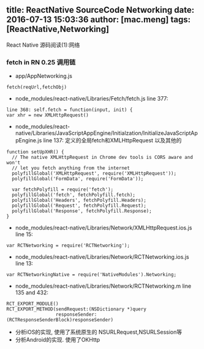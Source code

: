 title: ReactNative SourceCode Networking
date: 2016-07-13 15:03:36
author: [mac.meng]
tags: [ReactNative,Networking]
---
React Native 源码阅读(1):网络

### fetch in RN 0.25 调用链
* app/AppNetworking.js

```
fetch(reqUrl,fetchObj)
```
	
* node_modules/react-native/Libraries/Fetch/fetch.js line 377: 

```
line 368: self.fetch = function(input, init) {
var xhr = new XMLHttpRequest()
```

* node_modules/react-native/Libraries/JavaScriptAppEngine/Initialzation/InitializeJavaScriptAppEngine.js  line 137:
定义的全局fetch和XMLHttpRequest 以及其他的

```
function setUpXHR() {
  // The native XMLHttpRequest in Chrome dev tools is CORS aware and won't
  // let you fetch anything from the internet
  polyfillGlobal('XMLHttpRequest', require('XMLHttpRequest'));
  polyfillGlobal('FormData', require('FormData'));

  var fetchPolyfill = require('fetch');
  polyfillGlobal('fetch', fetchPolyfill.fetch);
  polyfillGlobal('Headers', fetchPolyfill.Headers);
  polyfillGlobal('Request', fetchPolyfill.Request);
  polyfillGlobal('Response', fetchPolyfill.Response);
}
```




* node_modules/react-native/Libraries/Network/XMLHttpRequest.ios.js line 15:

```	
var RCTNetworking = require('RCTNetworking');
```
* node_modules/react-native/Libraries/Network/RCTNetworking.ios.js line 13:

```
var RCTNetworkingNative = require('NativeModules').Networking;
```

* node_modules/react-native/Libraries/Network/RCTNetworking.m line 135 and 432:

```
RCT_EXPORT_MODULE()
RCT_EXPORT_METHOD(sendRequest:(NSDictionary *)query
                  responseSender:(RCTResponseSenderBlock)responseSender)
```

* 分析iOS的实现, 使用了系统原生的 NSURLRequest,NSURLSession等
* 分析Android的实现. 使用了OKHttp


